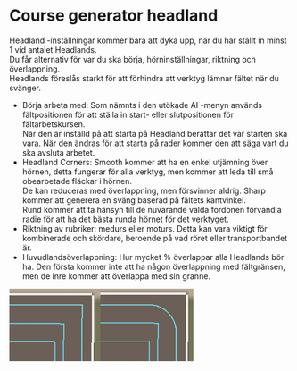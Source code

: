# Course generator headland

  
Headland -inställningar kommer bara att dyka upp, när du har ställt in minst 1 vid antalet Headlands.  
Du får alternativ för var du ska börja, hörninställningar, riktning och överlappning.  
Headlands föreslås starkt för att förhindra att verktyg lämnar fältet när du svänger.  


  
- Börja arbeta med: Som nämnts i den utökade AI -menyn används fältpositionen för att ställa in start- eller slutpositionen för fältarbetskursen.  
När den är inställd på att starta på Headland berättar det var starten ska vara. När den ändras för att starta på rader kommer den att säga vart du ska avsluta arbetet.  
- Headland Corners: Smooth kommer att ha en enkel utjämning över hörnen, detta fungerar för alla verktyg, men kommer att leda till små obearbetade fläckar i hörnen.  
De kan reduceras med överlappning, men försvinner aldrig. Sharp kommer att generera en sväng baserad på fältets kantvinkel.  
Rund kommer att ta hänsyn till de nuvarande valda fordonen förvandla radie för att ha det bästa runda hörnet för det verktyget.  
- Riktning av rubriker: medurs eller moturs. Detta kan vara viktigt för kombinerade och skördare, beroende på vad röret eller transportbandet är.  
- Huvudlandsöverlappning: Hur mycket % överlappar alla Headlands bör ha. Den första kommer inte att ha någon överlappning med fältgränsen, men de inre kommer att överlappa med sin granne.  


![Image](../assets/images/sharproundcorner_0_0_330_130.png)

